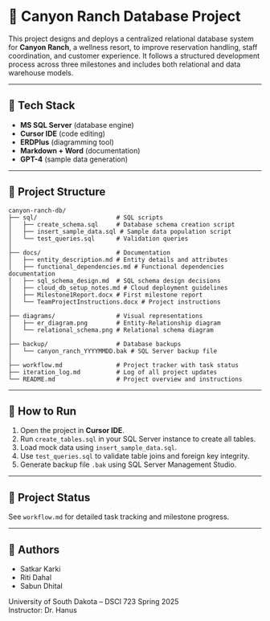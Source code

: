 # 🏨 Canyon Ranch Database Project

This project designs and deploys a centralized relational database system for **Canyon Ranch**, a wellness resort, to improve reservation handling, staff coordination, and customer experience. It follows a structured development process across three milestones and includes both relational and data warehouse models.

---

## 🔧 Tech Stack

- **MS SQL Server** (database engine)
- **Cursor IDE** (code editing)
- **ERDPlus** (diagramming tool)
- **Markdown + Word** (documentation)
- **GPT-4** (sample data generation)

---

## 📂 Project Structure

```
canyon-ranch-db/
├── sql/                      # SQL scripts
│   ├── create_schema.sql     # Database schema creation script
│   ├── insert_sample_data.sql # Sample data population script
│   └── test_queries.sql      # Validation queries
│
├── docs/                     # Documentation
│   ├── entity_description.md # Entity details and attributes
│   ├── functional_dependencies.md # Functional dependencies documentation
│   ├── sql_schema_design.md  # SQL schema design decisions
│   ├── cloud_db_setup_notes.md # Cloud deployment guidelines
│   ├── Milestone1Report.docx # First milestone report
│   └── TeamProjectInstructions.docx # Project instructions
│
├── diagrams/                 # Visual representations
│   ├── er_diagram.png        # Entity-Relationship diagram
│   └── relational_schema.png # Relational schema diagram
│
├── backup/                   # Database backups
│   └── canyon_ranch_YYYYMMDD.bak # SQL Server backup file
│
├── workflow.md               # Project tracker with task status
├── iteration_log.md          # Log of all project updates
└── README.md                 # Project overview and instructions
```

---

## 🚀 How to Run

1. Open the project in **Cursor IDE**.
2. Run `create_tables.sql` in your SQL Server instance to create all tables.
3. Load mock data using `insert_sample_data.sql`.
4. Use `test_queries.sql` to validate table joins and foreign key integrity.
5. Generate backup file `.bak` using SQL Server Management Studio.

---

## 📌 Project Status

See `workflow.md` for detailed task tracking and milestone progress.

---

## 🧠 Authors

- Satkar Karki  
- Riti Dahal  
- Sabun Dhital  

University of South Dakota – DSCI 723 Spring 2025  
Instructor: Dr. Hanus
